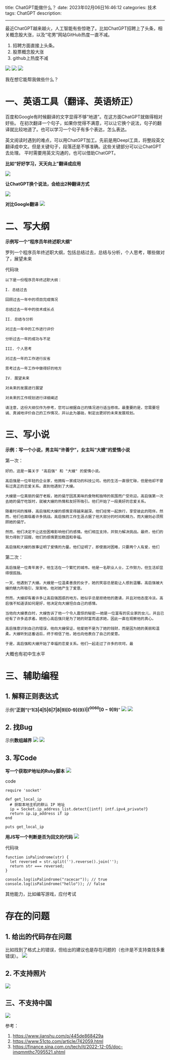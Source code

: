 title: ChatGPT能做什么？
date: 2023年02月06日16:46:12
categories: 技术
tags: ChatGPT
description:

---

最近ChatGPT越来越火，人工智能有些惊艳了。比如ChatGPT招聘上了头条，相关概念股大涨，以及“宅男”网站GitHub热度一直不减。
1. 招聘方面直接上头条。
2. 股票概念股大涨
3. github上热度不减

![](../img/chat/chat1.png)
![](../img/chat/chat2.png)
![](../img/chat/chat3.png)

我在想它能帮我做些什么？

# 一、英语工具（翻译、英语矫正）

百度和Google有时候翻译的文字显得不够“地道”。在这方面ChatGPT就做得相对好些。
在初次翻译一个句子，如果你觉得不满意，可以让它换个说法，句子的翻译就比较地道了。也可以学习一个句子有多个表达，怎么表达。

英文阅读时遇到的难点，可以用ChatGPT加工。先前是用Deepl工具，将整段英文翻译成中文。但是关键句子，段落还是不够准确。这些关键部分可以让ChatGPT去处理。
平时需要用英文沟通的，也可以借助ChatGPT。

**比如“好好学习，天天向上”翻译成应用**

![](../img/chat/chat4.png)

**让ChatGPT换个说法，会给出2种翻译方式**

![](../img/chat/chat5.png)

**对比Google翻译**
![](../img/chat/chat6.png)

# 二、写大纲

**示例写一个“程序员年终述职大纲”**

罗列一个程序员年终述职大纲，包括总结过去，总结与分析，个人思考，哪些做对了，展望未来

代码块

```
以下是一份程序员年终述职大纲：
​
I. 总结过去
​
回顾过去一年中的项目完成情况
​
总结过去一年中的技术成长点
​
II. 总结与分析
​
对过去一年中的工作进行评价
​
分析过去一年的成功与不足
​
III. 个人思考
​
对过去一年的工作进行反省
​
思考过去一年工作中做得好的地方
​
IV. 展望未来
​
对未来的发展进行展望
​
对未来的工作规划进行详细阐述
​
请注意，这份大纲仅作为参考，您可以根据自己的情况进行适当修改。最重要的是，您需要坦诚、真诚地评价自己的工作情况，并以此为基础，制定出更好的未来发展规划。
```

# 三、写小说

**示例：写一个小说，男主叫“许善宁”，女主叫“大嫂”的爱情小说**

第一次：

```
好的，这是一篇关于 "高启强" 和 "大嫂" 的爱情小说。
​
高启强是一位年轻的企业家，他拥有一家成功的科技公司。他的生活一直很忙碌，但是他却不曾有过真正的恋爱关系。直到他遇到了大嫂。
​
大嫂是一位美丽的餐厅老板，她的餐厅因其美味的食物和独特的氛围而广受欢迎。高启强第一次去她的餐厅吃饭时，就被大嫂的热情和友好所吸引。他们开始了一段美好的恋爱关系。
​
随着时间的推移，高启强和大嫂的感情变得越来越深。他们经常一起旅行，享受彼此的陪伴。然而，他们也面临着许多挑战。高启强的工作生涯占据了他大部分的时间和精力，而大嫂则必须照顾她的餐厅。
​
然而，他们决定不让这些困难影响他们的感情。他们相互支持，并努力解决挑战。最终，他们的努力得到了回报，他们的感情更加稳固和幸福。
​
高启强和大嫂的故事证明了爱情的力量。他们证明了，即使面对困难，只要两个人有爱，他们
```

第二次：

```
高启强是一位青年男子，他生活在一个繁忙的城市。他是一名职业人士，工作努力，但生活却显得很孤独。
​
一天，他遇到了大嫂。大嫂是一位温柔善良的女子，她的笑容总是能让人感到温馨。高启强被大嫂的魅力所吸引，渐渐地，他对她产生了爱意。
​
然而，大嫂却有着许多让高启强困惑的地方。她似乎总是拒绝他的邀请，并且对他态度冷淡。高启强不知道该如何是好，他决定向大嫂坦白自己的感情。
​
当他向大嫂表白时，大嫂告诉了他一个令人震惊的秘密——她是一位富有的实业家的女儿，并且已经有了许多追求者。她担心高启强只是为了她的财富而追求她，因此一直在观察他的真心。
​
高启强意识到自己的错误，他向大嫂保证，他爱她不是为了她的钱财，而是因为她的美丽和温柔。大嫂听到这番话后，终于相信了他，她也向他表白了自己的爱意。
​
于是，高启强和大嫂开始了幸福的恋爱关系。他们一起走过了许多的坎坷，最
```

大概也有初中生水平

# 三、辅助编程

## 1. 解释正则表达式
示例“**正则“(^1(3|4|5|6|7|8|9)[0-9]{9}$)|(^0060[0-9]{9}$)**”
![](../img/chat/chat7.png)
![](../img/chat/chat8.png)

## 2. 找Bug
示例**数组越界**
![](../img/chat/chat9.png)
![](../img/chat/chat10.png)

## 3. 写Code
**写一个获取IP地址的Ruby脚本**
![](../img/chat/chat11.png)

code

```
require 'socket'
​
def get_local_ip
  # 获取本地主机的默认 IP 地址
  ip = Socket.ip_address_list.detect{|intf| intf.ipv4_private?}
  return ip.ip_address if ip
end
​
puts get_local_ip
```


**用JS写一个判断是否为回文的代码**
![](../img/chat/chat12.png)

代码块

```
function isPalindrome(str) {
  let reversed = str.split('').reverse().join('');
  return str === reversed;
}
​
console.log(isPalindrome("racecar")); // true
console.log(isPalindrome("hello")); // false
```

其他能力，比如编写游戏，应付考试

# 存在的问题

## 1. 给出的代码存在问题

比如找到了格式上的错误，但给出的建议也是存在问题的（也许是不支持查找多重错误）。
![](../img/chat/chat13.png)


## 2. 不支持照片
![](../img/chat/chat14.png)


## 三、不支持中国
![](../img/chat/chat15.png)


参考：

1. https://www.jianshu.com/p/445de868429a
2. https://www.51cto.com/article/742059.html
3. https://finance.sina.com.cn/tech/it/2022-12-05/doc-imqmmthc7095521.shtml